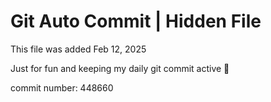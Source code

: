 # Git Auto Commit | Hidden File

This file was added Feb 12, 2025

Just for fun and keeping my daily git commit active 🤪

commit number: 448660
